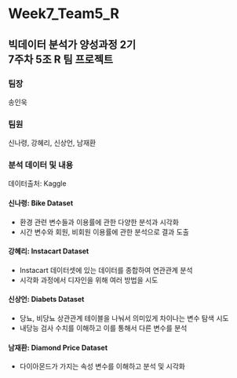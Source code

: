 # **Week7_Team5_R**
## 빅데이터 분석가 양성과정 2기</br>7주차 5조 R 팀 프로젝트</br>

### **팀장**
송인욱
### **팀원**
신나령, 강혜리, 신상언, 남재환

### **분석 데이터 및 내용**
데이터출처: Kaggle
#### **신나령**: Bike Dataset
- 환경 관련 변수들과 이용률에 관한 다양한 분석과 시각화
- 시간 변수와 회원, 비회원 이용률에 관한 분석으로 결과 도출
#### **강혜리**: Instacart Dataset
- Instacart 데이터셋에 있는 데이터를 종합하여 연관관계 분석
- 시각화 과정에서 디자인을 위해 여러 방법을 시도
#### **신상언**: Diabets Dataset
- 당뇨, 비당뇨 상관관계 테이블을 나눠서 의미있게 차이나는 변수 탐색 시도
- 내당능 검사 수치를 이해하고 이를 통해서 다른 변수를 분석
#### **남재환**: Diamond Price Dataset
- 다이아몬드가 가지는 속성 변수를 이해하고 분석 및 시각화

